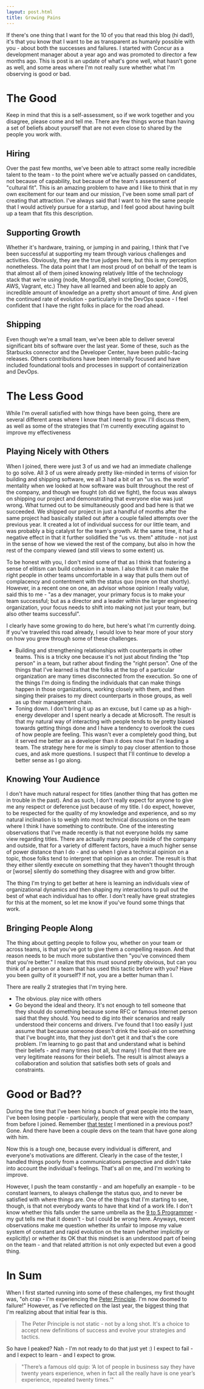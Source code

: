 ```yaml
---
layout: post.html
title: Growing Pains
---
```


If there's one thing that I want for the 10 of you that read this blog (hi dad!), it's that you know that I want to be as transparent as humanly possible with you - about both the successes and failures. I started with Concur as a development manager about a year ago and was promoted to director a few months ago. This is post is an update of what's gone well, what hasn't gone as well, and some areas where I'm not really sure whether what I'm observing is good or bad.

# The Good

Keep in mind that this is a self-assessment, so if we work together and you disagree, please come and tell me. There are few things worse than having a set of beliefs about yourself that are not even close to shared by the people you work with.

## Hiring

Over the past few months, we've been able to attract some really incredible talent to the team - to the point where we've actually passed on candidates, not because of capability, but because of the team's assessment of "cultural fit". This is an amazing problem to have and I like to think that in my own excitement for our team and our mission, I've been some small part of creating that attraction. I've always said that I want to hire the same people that I would actively pursue for a startup, and I feel good about having built up a team that fits this description.

## Supporting Growth

Whether it's hardware, training, or jumping in and pairing, I think that I've been successful at supporting my team through various challenges and activities. Obviously, they are the true judges here, but this is my perception nonetheless. The data point that I am most proud of on behalf of the team is that almost all of them joined knowing relatively little of the technology stack that we're using (node, MongoDB, shell scripting, Docker, CoreOS, AWS, Vagrant, etc.) They have all learned and been able to apply an incredible amount of knowledge an a pretty short amount of time. And given the continued rate of evolution - particularly in the DevOps space - I feel confident that I have the right folks in place for the road ahead.

## Shipping

Even though we're a small team, we've been able to deliver several significant bits of software over the last year. Some of these, such as the Starbucks connector and the Developer Center, have been public-facing releases. Others contributions have been internally focused and have included foundational tools and processes in support of containerization and DevOps.

# The Less Good

While I'm overall satisfied with how things have been going, there are several different areas where I know that I need to grow. I'll discuss them, as well as some of the strategies that I'm currently executing against to improve my effectiveness

## Playing Nicely with Others

When I joined, there were just 3 of us and we had an immediate challenge to go solve. All 3 of us were already pretty like-minded in terms of vision for building and shipping software, we all 3 had a bit of an "us vs. the world" mentality when we looked at how software was built throughout the rest of the company, and though we fought (oh did we fight), the focus was always on shipping our project and demonstrating that everyone else was just wrong. What turned out to be simultaneously good and bad here is that we succeeded. We shipped our project in just a handful of months after the same project had basically stalled out after a couple failed attempts over the previous year. It created a lot of individual success for our little team, and was probably a big catalyst for the team's growth. At the same time, it had a negative effect in that it further solidified the "us vs. them" attitude - not just in the sense of how we viewed the rest of the company, but also in how the rest of the company viewed (and still views to some extent) us. 

To be honest with you, I don't mind some of that as I think that fostering a sense of elitism can build cohesion in a team. I also think it can make the right people in other teams uncomfortable in a way that pulls them out of complacency and contentment with the status quo (more on that shortly). However, in a recent one on one, an advisor whose opinion I really value, said this to me - "as a dev manager, your primary focus is to make your team successful; but as a director and a leader within the larger engineering organization, your focus needs to shift into making not just your team, but also other teams successful".

I clearly have some growing to do here, but here's what I'm currently doing. If you've traveled this road already, I would love to hear more of your story on how you grew through some of these challenges.

* Building and strengthening relationships with counterparts in other teams. This is a tricky one because it's not just about finding the "top person" in a team, but rather about finding the "right person". One of the things that I've learned is that the folks at the top of a particular organization are many times disconnected from the execution. So one of the things I'm doing is finding the individuals that can make things happen in those organizations, working closely with them, and then singing their praises to my direct counterparts in those groups, as well as up their management chain.
* Toning down. I don't bring it up as an excuse, but I came up as a high-energy developer and I spent nearly a decade at Microsoft. The result is that my natural way of interacting with people tends to be pretty biased towards getting things done and I have a tendency to overlook the cues of how people are feeling. This wasn't ever a completely good thing, but it served me better as a developer than it does now that I'm leading a team. The strategy here for me is simply to pay closer attention to those cues, and ask more questions. I suspect that I'll continue to develop a better sense as I go along.

## Knowing Your Audience

I don't have much natural respect for titles (another thing that has gotten me in trouble in the past). And as such, I don't really expect for anyone to give me any respect or deference just because of my title. I do expect, however, to be respected for the quality of my knowledge and experience, and so my natural inclination is to weigh into most technical discussions on the team where I think I have something to contribute. One of the interesting observations that I've made recently is that not everyone holds my same view regarding titles. There are actually many people inside of the company and outside, that for a variety of different factors, have a much higher sense of power distance than I do - and so when I give a technical opinion on a topic, those folks tend to interpret that opinion as an order. The result is that they either silently execute on something that they haven't thought through or [worse] silently do something they disagree with and grow bitter.

The thing I'm trying to get better at here is learning an individuals view of organizational dynamics and then shaping my interactions to pull out the best of what each individual has to offer. I don't really have great strategies for this at the moment, so let me know if you've found some things that work.

## Bringing People Along

The thing about getting people to follow you, whether on your team or across teams, is that you've got to give them a compelling reason. And that reason needs to be much more substantive then "you've convinced them that you're better." I realize that this must sound pretty obvious, but can you think of a person or a team that has used this tactic before with you? Have you been guilty of it yourself? If not, you are a better human than I.

There are really 2 strategies that I'm trying here.

* The obvious. play nice with others
* Go beyond the ideal and theory. It's not enough to tell someone that they should do something because some RFC or famous Internet person said that they should. You need to dig into their scenarios and really understood their concerns and drivers. I've found that I too easily I just assume that because someone doesn't drink the kool-aid on something that I've bought into, that they just don't get it and that's the core problem. I'm learning to go past that and understand what is behind their beliefs - and many times (not all, but many) I find that there are very legitimate reasons for their beliefs. The result is almost always a collaboration and solution that satisfies both sets of goals and constraints.


# Good or Bad??

During the time that I've been hiring a bunch of great people into the team, I've been losing people - particularly, people that were with the company from before I joined. Remember [that tester](http://blog.howarddierking.com/2015/08/26/the-role-of-qa-in-cloud-devops.html) I mentioned in a previous post? Gone. And there have been a couple devs on the team that have gone along with him.

Now this is a tough one, because every individual is different, and everyone's motivations are different. Clearly in the case of the tester, I handled things poorly from a communications perspective and didn't take into account the individual's feelings. That's all on me, and I'm working to improve.

However, I push the team constantly - and am hopefully an example - to be constant learners, to always challenge the status quo, and to never be satisfied with where things are. One of the things that I'm starting to see, though, is that not everybody wants to have that kind of a work life. I don't know whether this falls under the same umbrella as the [9 to 5 Programmer](http://programmers.stackexchange.com/questions/114819/are-9-to-5-programmers-looked-down-upon) - my gut tells me that it doesn't - but I could be wrong here. Anyways, recent observations make me question whether its unfair to impose my value system of constant and rapid evolution on the team (whether implicitly or explicitly) or whether its OK that this mindset is an understood part of being on the team - and that related attrition is not only expected but even a good thing.

# In Sum

When I first started running into some of these challenges, my first thought was, "oh crap - I'm experiencing the [Peter Principle](https://en.wikipedia.org/wiki/Peter_principle). I'm now doomed to failure!" However, as I've reflected on the last year, the biggest thing that I'm realizing about that initial fear is this.

> The Peter Principle is not static - not by a long shot. It's a choice to accept new definitions of success and evolve your strategies and tactics.

So have I peaked? Nah - I'm not ready to do that just yet :) I expect to fail - and I expect to learn - and I expect to grow.

> "There’s a famous old quip: ‘A lot of people in business say they have twenty years experience, when in fact all the really have is one year’s experience, repeated twenty times.’"


